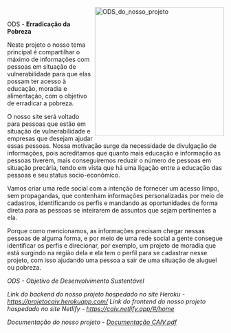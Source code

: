 <div>
  <img align="right" alt="ODS_do_nosso_projeto" height="300" src="https://user-images.githubusercontent.com/49595519/167680455-113e59ed-3e50-472a-bbf7-925b528a6c6e.jpg">
</div><br>

ODS - **Erradicação da Pobreza**

Neste projeto o nosso tema principal é compartilhar o máximo de informações com pessoas em situação de 
vulnerabilidade para que elas possam ter acesso à educação, moradia e alimentação, com o objetivo de 
erradicar a pobreza.

O nosso site será voltado para pessoas que estão em situação de vulnerabilidade e empresas que desejam ajudar essas 
pessoas. Nossa motivação surge da necessidade de divulgação de informações, pois acreditamos que quanto mais 
educação e informação as pessoas tiverem, mais conseguiremos reduzir o número de pessoas em situação precária, tendo 
em vista que há uma ligação entre a educação das pessoas e seu status socio-econômico.

Vamos criar uma rede social com a intenção de fornecer um acesso limpo, sem propagandas, que contenham informações 
personalizadas por meio de cadastros, identificando os perfis e mandando as oportunidades de forma direta para 
as pessoas se inteirarem de assuntos que sejam pertinentes a ela.

Porque como mencionamos, as informações precisam chegar nessas pessoas de alguma forma, e por meio de uma rede 
social a gente consegue identificar os perfis e direcionar, por exemplo, um projeto de moradia que está 
surgindo na região dela e ela tem o perfil para se cadastrar nesse projeto, com isso ajudando uma pessoa 
a sair de uma situação de aluguel ou pobreza.

*ODS - Objetivo de Desenvolvimento Sustentável*

*Link do backend do nosso projeto hospedado no site Heroku - https://projetocaiv.herokuapp.com/*
*Link do frontend do nosso projeto hospedado no site Netlify - https://caiv.netlify.app/#/home*


*Documentação do nosso projeto - [Documentação CAIV.pdf](https://github.com/RafaelBalbino/ProjetoIntegrador/files/8708649/Documentacao.CAIV.pdf)*
